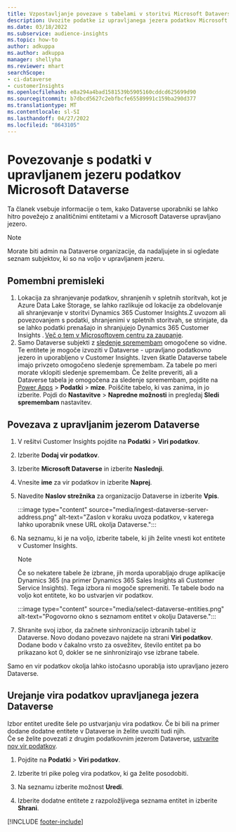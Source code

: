 ```yaml
---
title: Vzpostavljanje povezave s tabelami v storitvi Microsoft Dataverse
description: Uvozite podatke iz upravljanega jezera podatkov Microsoft Dataverse.
ms.date: 03/18/2022
ms.subservice: audience-insights
ms.topic: how-to
author: adkuppa
ms.author: adkuppa
manager: shellyha
ms.reviewer: mhart
searchScope:
- ci-dataverse
- customerInsights
ms.openlocfilehash: e8a294a4bad1581539b5905160cddcd625699d90
ms.sourcegitcommit: b7dbcd5627c2ebfbcfe65589991c159ba290d377
ms.translationtype: MT
ms.contentlocale: sl-SI
ms.lasthandoff: 04/27/2022
ms.locfileid: "8643105"
---
```

# <a name="connect-to-data-in-a-microsoft-dataverse-managed-data-lake"></a>Povezovanje s podatki v upravljanem jezeru podatkov Microsoft Dataverse

Ta članek vsebuje informacije o tem, kako Dataverse uporabniki se lahko hitro povežejo z analitičnimi entitetami v a Microsoft Dataverse upravljano jezero. 

> [!NOTE]
> Morate biti admin na Dataverse organizacije, da nadaljujete in si ogledate seznam subjektov, ki so na voljo v upravljanem jezeru.

## <a name="important-considerations"></a>Pomembni premisleki

1. Lokacija za shranjevanje podatkov, shranjenih v spletnih storitvah, kot je Azure Data Lake Storage, se lahko razlikuje od lokacije za obdelovanje ali shranjevanje v storitvi Dynamics 365 Customer Insights.Z uvozom ali povezovanjem s podatki, shranjenimi v spletnih storitvah, se strinjate, da se lahko podatki prenašajo in shranjujejo Dynamics 365 Customer Insights . [Več o tem v Microsoftovem centru za zaupanje](https://www.microsoft.com/trust-center).
2. Samo Dataverse subjekti z [sledenje spremembam](/power-platform/admin/enable-change-tracking-control-data-synchronization) omogočene so vidne. Te entitete je mogoče izvoziti v Dataverse - upravljano podatkovno jezero in uporabljeno v Customer Insights. Izven škatle Dataverse tabele imajo privzeto omogočeno sledenje spremembam. Za tabele po meri morate vklopiti sledenje spremembam. Če želite preveriti, ali a Dataverse tabela je omogočena za sledenje spremembam, pojdite na [Power Apps](https://make.powerapps.com) > **Podatki** > **mize**. Poiščite tabelo, ki vas zanima, in jo izberite. Pojdi do **Nastavitve** > **Napredne možnosti** in pregledaj **Sledi spremembam** nastavitev.

## <a name="connect-to-a-dataverse-managed-lake"></a>Povezava z upravljanim jezerom Dataverse

1. V rešitvi Customer Insights pojdite na **Podatki** > **Viri podatkov**.

2. Izberite **Dodaj vir podatkov**.

3. Izberite **Microsoft Dataverse** in izberite **Naslednji**.

4. Vnesite **ime** za vir podatkov in izberite **Naprej**. 

5. Navedite **Naslov strežnika** za organizacijo Dataverse in izberite **Vpis**.

   :::image type="content" source="media/ingest-dataverse-server-address.png" alt-text="Zaslon v koraku uvoza podatkov, v katerega lahko uporabnik vnese URL okolja Dataverse.":::

6. Na seznamu, ki je na voljo, izberite tabele, ki jih želite vnesti kot entitete v Customer Insights.    

   > [!NOTE]
   > Če so nekatere tabele že izbrane, jih morda uporabljajo druge aplikacije Dynamics 365 (na primer Dynamics 365 Sales Insights ali Customer Service Insights). Tega izbora ni mogoče spremeniti. Te tabele bodo na voljo kot entitete, ko bo ustvarjen vir podatkov.

   :::image type="content" source="media/select-dataverse-entities.png" alt-text="Pogovorno okno s seznamom entitet v okolju Dataverse.":::

7. Shranite svoj izbor, da začnete sinhronizacijo izbranih tabel iz Dataverse. Novo dodano povezavo najdete na strani **Viri podatkov**. Dodane bodo v čakalno vrsto za osvežitev, število entitet pa bo prikazano kot 0, dokler se ne sinhronizirajo vse izbrane tabele.

Samo en vir podatkov okolja lahko istočasno uporablja isto upravljano jezero Dataverse.

## <a name="edit-a-dataverse-managed-lake-data-source"></a>Urejanje vira podatkov upravljanega jezera Dataverse

Izbor entitet uredite šele po ustvarjanju vira podatkov. Če bi bili na primer dodane dodatne entitete v Dataverse in želite uvoziti tudi njih.    
Če se želite povezati z drugim podatkovnim jezerom Dataverse, [ustvarite nov vir podatkov](#connect-to-a-dataverse-managed-lake).

1. Pojdite na **Podatki** > **Viri podatkov**.

2. Izberite tri pike poleg vira podatkov, ki ga želite posodobiti.

3. Na seznamu izberite možnost **Uredi**.

4. Izberite dodatne entitete z razpoložljivega seznama entitet in izberite **Shrani**.

[!INCLUDE [footer-include](includes/footer-banner.md)]
